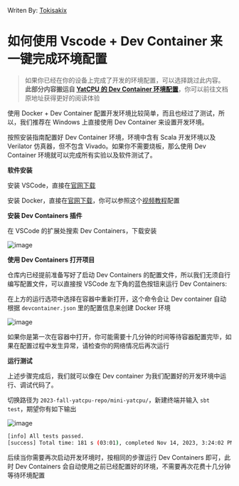 Writen By: [Tokisakix](https://github.com/Tokisakix)

# 如何使用 Vscode + Dev Container 来一键完成环境配置

> 如果你已经在你的设备上完成了开发的环境配置，可以选择跳过此内容。
> **此部分内容搬运自 [YatCPU 的 Dev Container 环境配置](http://tokisakix.cn/2023/11/14/%5BDocker%5D%20YatCPU%20%E7%9A%84%20Dev%20container%20%E7%8E%AF%E5%A2%83%E9%85%8D%E7%BD%AE/)**，你可以前往文档原地址获得更好的阅读体验

使用 Docker + Dev Container 配置开发环境比较简单，而且也经过了测试，所以，我们推荐在 Windows 上直接使用 Dev Container 来设置开发环境。

按照安装指南配置好 Dev Container 环境，环境中含有 Scala 开发环境以及 Verilator 仿真器，但不包含 Vivado。如果你不需要烧板，那么使用 Dev Container 环境就可以完成所有实验以及软件测试了。

**软件安装**

安装 VSCode，直接在[官网下载](https://code.visualstudio.com/)

安装 Docker，直接在[官网下载](https://www.docker.com/)，你可以参照这个[视频教程](https://docker.easydoc.net/doc/81170005/cCewZWoN/lTKfePfP)配置

**安装 Dev Containers 插件**

在 VSCode 的扩展处搜索 Dev Containers，下载安装

![image](asset/devcontainer1.png)

**使用 Dev Containers 打开项目**

仓库内已经提前准备写好了启动 Dev Containers 的配置文件，所以我们无须自行编写配置文件，可以直接按 VSCode 左下角的蓝色按钮来运行 Dev Containers:

在上方的运行选项中选择在容器中重新打开，这个命令会让 Dev container 自动根据 <code>devcontainer.json</code> 里的配置信息来创建 Docker 环境

![image](asset/devcontainer2.png)

如果你是第一次在容器中打开，你可能需要十几分钟的时间等待容器配置完毕，如果在配置过程中发生异常，请检查你的网络情况后再次运行

**运行测试**

上述步骤完成后，我们就可以像在 Dev container 为我们配置好的开发环境中运行、调试代码了。

切换路径为 <code>2023-fall-yatcpu-repo/mini-yatcpu/</code>，新建终端并输入 <code>sbt test</code>，期望你有如下输出

![image](asset/devcontainer3.png)

```bash
[info] All tests passed.
[success] Total time: 181 s (03:01), completed Nov 14, 2023, 3:24:02 PM
```

后续当你需要再次启动开发环境时，按相同的步骤运行 Dev Containers 即可，此时 Dev Containers 会自动使用之前已经配置好的环境，不需要再次花费十几分钟等待环境配置